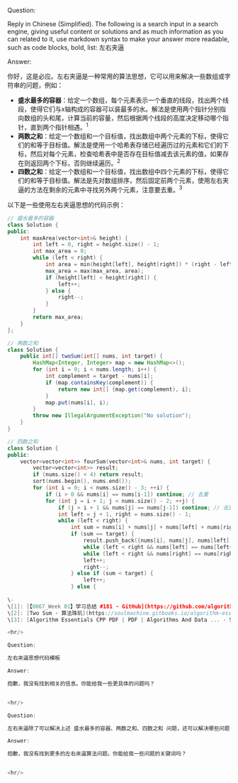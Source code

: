Question:

Reply in Chinese (Simplified).
The following is a search input in a search engine, giving useful content or solutions and as much information as you can related to it, use markdown syntax to make your answer more readable, such as code blocks, bold, list:
左右夹逼

Answer:

你好，这是必应。左右夹逼是一种常用的算法思想，它可以用来解决一些数组或字符串的问题，例如：

- **盛水最多的容器**：给定一个数组，每个元素表示一个垂直的线段，找出两个线段，使得它们与x轴构成的容器可以装最多的水。解法是使用两个指针分别指向数组的头和尾，计算当前的容量，然后根据两个线段的高度决定移动哪个指针，直到两个指针相遇。<sup>1</sup>
- **两数之和**：给定一个数组和一个目标值，找出数组中两个元素的下标，使得它们的和等于目标值。解法是使用一个哈希表存储已经遍历过的元素和它们的下标，然后对每个元素，检查哈希表中是否存在目标值减去该元素的值，如果存在则返回两个下标，否则继续遍历。<sup>2</sup>
- **四数之和**：给定一个数组和一个目标值，找出数组中四个元素的下标，使得它们的和等于目标值。解法是先对数组排序，然后固定前两个元素，使用左右夹逼的方法在剩余的元素中寻找另外两个元素，注意要去重。<sup>3</sup>

以下是一些使用左右夹逼思想的代码示例：

```cpp
// 盛水最多的容器
class Solution {
public:
    int maxArea(vector<int>& height) {
        int left = 0, right = height.size() - 1;
        int max_area = 0;
        while (left < right) {
            int area = min(height[left], height[right]) * (right - left);
            max_area = max(max_area, area);
            if (height[left] < height[right]) {
                left++;
            } else {
                right--;
            }
        }
        return max_area;
    }
};
```

```java
// 两数之和
class Solution {
    public int[] twoSum(int[] nums, int target) {
        HashMap<Integer, Integer> map = new HashMap<>();
        for (int i = 0; i < nums.length; i++) {
            int complement = target - nums[i];
            if (map.containsKey(complement)) {
                return new int[] {map.get(complement), i};
            }
            map.put(nums[i], i);
        }
        throw new IllegalArgumentException("No solution");
    }
}
```

```cpp
// 四数之和
class Solution {
public:
    vector<vector<int>> fourSum(vector<int>& nums, int target) {
        vector<vector<int>> result;
        if (nums.size() < 4) return result;
        sort(nums.begin(), nums.end());
        for (int i = 0; i < nums.size() - 3; ++i) {
            if (i > 0 && nums[i] == nums[i-1]) continue; // 去重
            for (int j = i + 1; j < nums.size() - 2; ++j) {
                if (j > i + 1 && nums[j] == nums[j-1]) continue; // 去重
                int left = j + 1, right = nums.size() - 1;
                while (left < right) {
                    int sum = nums[i] + nums[j] + nums[left] + nums[right];
                    if (sum == target) {
                        result.push_back({nums[i], nums[j], nums[left], nums[right]});
                        while (left < right && nums[left] == nums[left+1]) left++; // 去重
                        while (left < right && nums[right] == nums[right-1]) right--; // 去重
                        left++;
                        right--;
                    } else if (sum < target) {
                        left++;
                    } else {
                       
\-
\[1]: [【0067_Week 01】学习总结 #181 - GitHub](https://github.com/algorithm005-class02/algorithm005-class02/issues/181)
\[2]: [Two Sum · 算法珠玑](https://soulmachine.gitbooks.io/algorithm-essentials/content/java/linear-list/array/two-sum.html)
\[3]: [Algorithm Essentials CPP PDF | PDF | Algorithms And Data ... - Scribd](https://www.scribd.com/document/447512145/algorithm-essentials-cpp-pdf)

<hr/>

Question:

左右夹逼思想代码模板

Answer:

抱歉，我没有找到相关的信息。你能给我一些更具体的问题吗？


<hr/>

Question:

左右夹逼除了可以解决上述 盛水最多的容器、两数之和、四数之和 问题，还可以解决哪些问题？

Answer:

抱歉，我没有找到更多的左右夹逼算法问题。你能给我一些问题的关键词吗？


<hr/>


